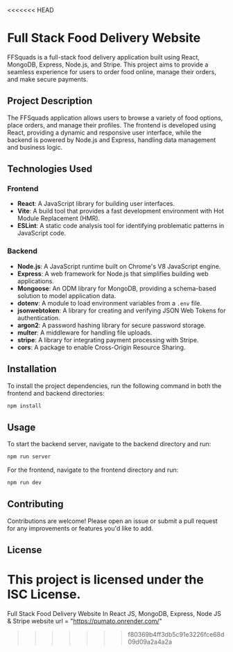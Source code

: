 <<<<<<< HEAD
# Full Stack Food Delivery Website

FFSquads is a full-stack food delivery application built using React, MongoDB, Express, Node.js, and Stripe. This project aims to provide a seamless experience for users to order food online, manage their orders, and make secure payments.

## Project Description

The FFSquads application allows users to browse a variety of food options, place orders, and manage their profiles. The frontend is developed using React, providing a dynamic and responsive user interface, while the backend is powered by Node.js and Express, handling data management and business logic.

## Technologies Used

### Frontend
- **React**: A JavaScript library for building user interfaces.
- **Vite**: A build tool that provides a fast development environment with Hot Module Replacement (HMR).
- **ESLint**: A static code analysis tool for identifying problematic patterns in JavaScript code.

### Backend
- **Node.js**: A JavaScript runtime built on Chrome's V8 JavaScript engine.
- **Express**: A web framework for Node.js that simplifies building web applications.
- **Mongoose**: An ODM library for MongoDB, providing a schema-based solution to model application data.
- **dotenv**: A module to load environment variables from a `.env` file.
- **jsonwebtoken**: A library for creating and verifying JSON Web Tokens for authentication.
- **argon2**: A password hashing library for secure password storage.
- **multer**: A middleware for handling file uploads.
- **stripe**: A library for integrating payment processing with Stripe.
- **cors**: A package to enable Cross-Origin Resource Sharing.

## Installation

To install the project dependencies, run the following command in both the frontend and backend directories:

```bash
npm install
```

## Usage

To start the backend server, navigate to the backend directory and run:

```bash
npm run server
```

For the frontend, navigate to the frontend directory and run:

```bash
npm run dev
```

## Contributing

Contributions are welcome! Please open an issue or submit a pull request for any improvements or features you'd like to add.

## License

This project is licensed under the ISC License.
=======
Full Stack Food Delivery Website In React JS, MongoDB, Express, Node JS & Stripe
website url = "https://pumato.onrender.com/"
>>>>>>> f80369b4ff3db5c91e3226fce68d09d09a2a4a2a
